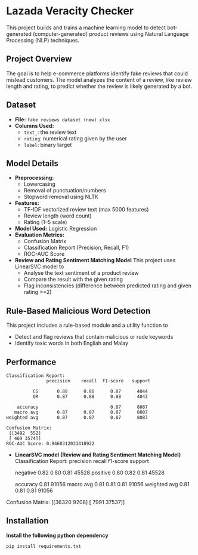 # Lazada Veracity Checker
This project builds and trains a machine learning model to detect bot-generated (computer-generated) product reviews using Natural Language Processing (NLP) techniques.
## Project Overview
The goal is to help e-commerce platforms identify fake reviews that could mislead customers. The model analyzes the content of a review, like review length and rating, to predict whether the review is likely generated by a bot.
## Dataset
- **File:** `fake reviews dataset (new).xlsx`
- **Columns Used:**
  - `text_`: the review text
  - `rating`: numerical rating given by the user
  - `label`: binary target 
## Model Details
- **Preprocessing:**
  - Lowercasing
  - Removal of punctuation/numbers
  - Stopword removal using NLTK
- **Features:**
  - TF-IDF vectorized review text (max 5000 features)
  - Review length (word count)
  - Rating (1–5 scale)
- **Model Used:** Logistic Regression
- **Evaluation Metrics:**
  - Confusion Matrix
  - Classification Report (Precision, Recall, F1)
  - ROC-AUC Score
- **Review and Rating Sentiment Matching Model**
  This project uses LinearSVC model to 
    - Analyse the text sentiment of a product review
    - Compare the result with the given rating
    - Flag inconsistencies (difference between predicted rating and given rating >=2)
## Rule-Based Malicious Word Detection
 This project includes a rule-based module and a utility function to 
   - Detect and flag reviews that contain malicious or rude keywords
   - Identify toxic words in both Engliah and Malay
## Performance
```
Classification Report:
               precision    recall  f1-score   support

          CG       0.88      0.86      0.87      4044
          OR       0.87      0.88      0.88      4043

    accuracy                           0.87      8087
   macro avg       0.87      0.87      0.87      8087
weighted avg       0.87      0.87      0.87      8087

Confusion Matrix:
 [[3492  552]
 [ 469 3574]]
ROC-AUC Score: 0.9460312031418922
```
- **LinearSVC model (Review and Rating Sentiment Matching Model)**
Classification Report:
               precision    recall  f1-score   support

    negative       0.82      0.80      0.81     45528
    positive       0.80      0.82      0.81     45528

    accuracy                           0.81     91056
   macro avg       0.81      0.81      0.81     91056
weighted avg       0.81      0.81      0.81     91056

Confusion Matrix:
 [[36320  9208]
 [ 7991 37537]]
## Installation
**Install the following python dependency**

```python
pip install requirements.txt
```

